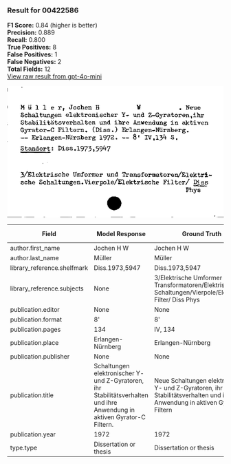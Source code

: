 ### Result for 00422586
**F1 Score:** 0.84 (higher is better)<br>**Precision:** 0.889<br>**Recall:** 0.800<br>**True Positives:** 8<br>**False Positives:** 1<br>**False Negatives:** 2<br>**Total Fields:** 12<br>[View raw result from gpt-4o-mini](https://github.com/RISE-UNIBAS/humanities_data_benchmark/blob/main/results/2025-09-02/T0164/request_T0164_00422586.json)

<img src="https://github.com/RISE-UNIBAS/humanities_data_benchmark/blob/main/benchmarks/zettelkatalog/images/00422586.jpg?raw=true" alt="00422586" width="600px">

| Field | Model Response | Ground Truth | Fuzzy Score | Match |
|-------|----------------|--------------|-------------|-------|
| author.first_name | Jochen H W | Jochen H W | 1.000 | ✅ |
| author.last_name | Müller | Müller | 1.000 | ✅ |
| library_reference.shelfmark | Diss.1973,5947 | Diss.1973,5947 | 1.000 | ✅ |
| library_reference.subjects | None | 3/Elektrische Umformer und Transformatoren/Elektrische Schaltungen/Vierpole/Elektrische Filter/ Diss Phys | 0.000 | ❌ |
| publication.editor | None | None | 1.000 | ✅ |
| publication.format | 8' | 8' | 1.000 | ✅ |
| publication.pages | 134 | IV, 134 | 0.600 | ❌ |
| publication.place | Erlangen-Nürnberg | Erlangen-Nürnberg | 1.000 | ✅ |
| publication.publisher | None | None | 1.000 | ✅ |
| publication.title | Schaltungen elektronischer Y- und Z-Gyratoren, ihr Stabilitätsverhalten und ihre Anwendung in aktiven Gyrator-C Filtern. | Neue Schaltungen elektronischer Y- und Z-Gyratoren, ihr Stabilitätsverhalten und ihre Anwendung in aktiven Gyrator-C Filtern | 0.975 | ✅ |
| publication.year | 1972 | 1972 | 1.000 | ✅ |
| type.type | Dissertation or thesis | Dissertation or thesis | 1.000 | ✅ |
